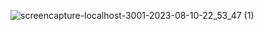 ![screencapture-localhost-3001-2023-08-10-22_53_47 (1)](https://github.com/KamakshiOjha/My-Portfolio-website/assets/114620432/6ef7db56-2c98-4654-9825-5283308f979a)
